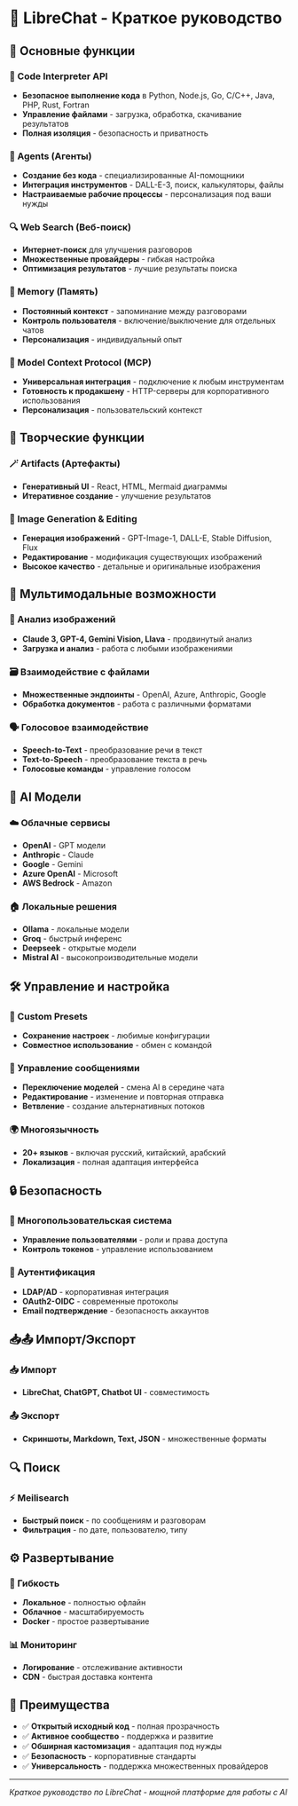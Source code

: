 # 🚀 LibreChat - Краткое руководство

## 🎯 Основные функции

### 🔧 Code Interpreter API
- **Безопасное выполнение кода** в Python, Node.js, Go, C/C++, Java, PHP, Rust, Fortran
- **Управление файлами** - загрузка, обработка, скачивание результатов
- **Полная изоляция** - безопасность и приватность

### 🤝 Agents (Агенты)
- **Создание без кода** - специализированные AI-помощники
- **Интеграция инструментов** - DALL-E-3, поиск, калькуляторы, файлы
- **Настраиваемые рабочие процессы** - персонализация под ваши нужды

### 🔍 Web Search (Веб-поиск)
- **Интернет-поиск** для улучшения разговоров
- **Множественные провайдеры** - гибкая настройка
- **Оптимизация результатов** - лучшие результаты поиска

### 🧠 Memory (Память)
- **Постоянный контекст** - запоминание между разговорами
- **Контроль пользователя** - включение/выключение для отдельных чатов
- **Персонализация** - индивидуальный опыт

### 🔌 Model Context Protocol (MCP)
- **Универсальная интеграция** - подключение к любым инструментам
- **Готовность к продакшену** - HTTP-серверы для корпоративного использования
- **Персонализация** - пользовательский контекст

## 🎨 Творческие функции

### 🪄 Artifacts (Артефакты)
- **Генеративный UI** - React, HTML, Mermaid диаграммы
- **Итеративное создание** - улучшение результатов

### 🎨 Image Generation & Editing
- **Генерация изображений** - GPT-Image-1, DALL-E, Stable Diffusion, Flux
- **Редактирование** - модификация существующих изображений
- **Высокое качество** - детальные и оригинальные изображения

## 💬 Мультимодальные возможности

### 📸 Анализ изображений
- **Claude 3, GPT-4, Gemini Vision, Llava** - продвинутый анализ
- **Загрузка и анализ** - работа с любыми изображениями

### 🗃️ Взаимодействие с файлами
- **Множественные эндпоинты** - OpenAI, Azure, Anthropic, Google
- **Обработка документов** - работа с различными форматами

### 🗣️ Голосовое взаимодействие
- **Speech-to-Text** - преобразование речи в текст
- **Text-to-Speech** - преобразование текста в речь
- **Голосовые команды** - управление голосом

## 🤖 AI Модели

### ☁️ Облачные сервисы
- **OpenAI** - GPT модели
- **Anthropic** - Claude
- **Google** - Gemini
- **Azure OpenAI** - Microsoft
- **AWS Bedrock** - Amazon

### 🏠 Локальные решения
- **Ollama** - локальные модели
- **Groq** - быстрый инференс
- **Deepseek** - открытые модели
- **Mistral AI** - высокопроизводительные модели

## 🛠️ Управление и настройка

### 💾 Custom Presets
- **Сохранение настроек** - любимые конфигурации
- **Совместное использование** - обмен с командой

### 🔄 Управление сообщениями
- **Переключение моделей** - смена AI в середине чата
- **Редактирование** - изменение и повторная отправка
- **Ветвление** - создание альтернативных потоков

### 🌍 Многоязычность
- **20+ языков** - включая русский, китайский, арабский
- **Локализация** - полная адаптация интерфейса

## 🔒 Безопасность

### 👥 Многопользовательская система
- **Управление пользователями** - роли и права доступа
- **Контроль токенов** - управление использованием

### 🔐 Аутентификация
- **LDAP/AD** - корпоративная интеграция
- **OAuth2-OIDC** - современные протоколы
- **Email подтверждение** - безопасность аккаунтов

## 📥📤 Импорт/Экспорт

### 📥 Импорт
- **LibreChat, ChatGPT, Chatbot UI** - совместимость

### 📤 Экспорт
- **Скриншоты, Markdown, Text, JSON** - множественные форматы

## 🔍 Поиск

### ⚡ Meilisearch
- **Быстрый поиск** - по сообщениям и разговорам
- **Фильтрация** - по дате, пользователю, типу

## ⚙️ Развертывание

### 🚀 Гибкость
- **Локальное** - полностью офлайн
- **Облачное** - масштабируемость
- **Docker** - простое развертывание

### 📊 Мониторинг
- **Логирование** - отслеживание активности
- **CDN** - быстрая доставка контента

## 🌟 Преимущества

- ✅ **Открытый исходный код** - полная прозрачность
- ✅ **Активное сообщество** - поддержка и развитие
- ✅ **Обширная кастомизация** - адаптация под нужды
- ✅ **Безопасность** - корпоративные стандарты
- ✅ **Универсальность** - поддержка множественных провайдеров

---

*Краткое руководство по LibreChat - мощной платформе для работы с AI*
